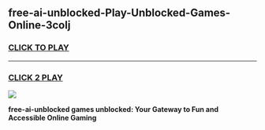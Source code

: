 
## free-ai-unblocked-Play-Unblocked-Games-Online-3colj
<h3>
<a href="https://premium76.site?title=free-ai-unblocked&ref=25A">CLICK TO PLAY</a></h3>
<hr>

<h3>
<a href="https://premium76.site?title=free-ai-unblocked&ref=25A">CLICK 2 PLAY</a>
  
</h3>

<a href="https://premium76.site?title=free-ai-unblocked&ref=25A"><img src="https://clearcache.store/games.png"></a>


**free-ai-unblocked games unblocked: Your Gateway to Fun and Accessible Online Gaming**
